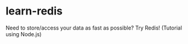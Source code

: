 # learn-redis
Need to store/access your data as fast as possible? Try Redis! (Tutorial using Node.js)
